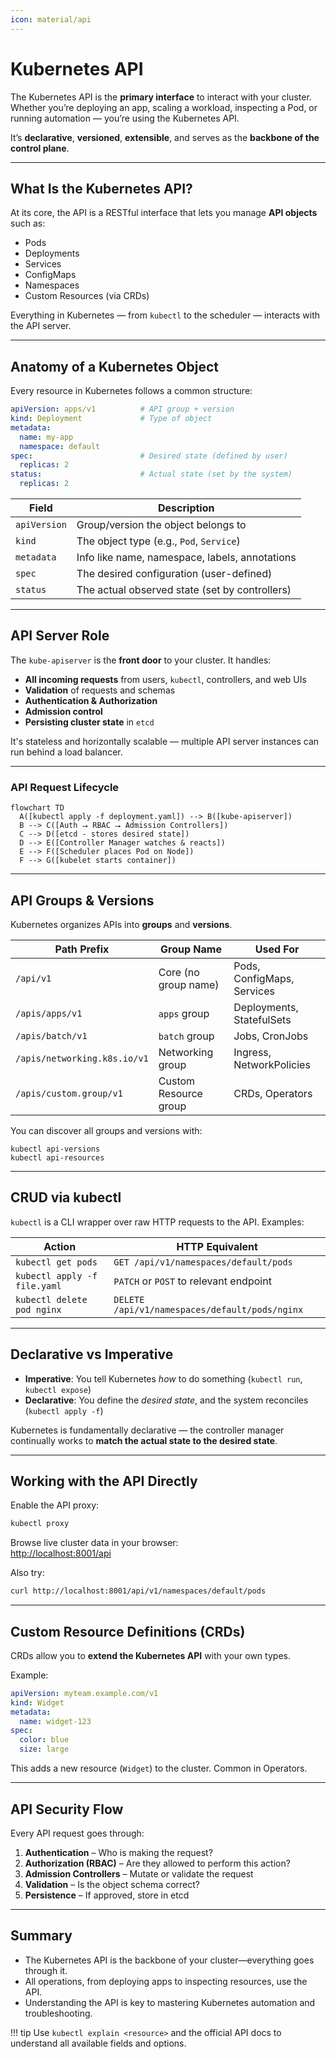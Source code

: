 ```yaml
---
icon: material/api
---
```


# Kubernetes API

The Kubernetes API is the **primary interface** to interact with your cluster. Whether you’re deploying an app, scaling a workload, inspecting a Pod, or running automation — you’re using the Kubernetes API.

It’s **declarative**, **versioned**, **extensible**, and serves as the **backbone of the control plane**.

---

<h2>What Is the Kubernetes API?</h2>

At its core, the API is a RESTful interface that lets you manage <strong>API objects</strong> such as:

- Pods
- Deployments
- Services
- ConfigMaps
- Namespaces
- Custom Resources (via CRDs)

Everything in Kubernetes — from `kubectl` to the scheduler — interacts with the API server.

---

<h2>Anatomy of a Kubernetes Object</h2>

Every resource in Kubernetes follows a common structure:

```yaml
apiVersion: apps/v1          # API group + version
kind: Deployment             # Type of object
metadata:
  name: my-app
  namespace: default
spec:                        # Desired state (defined by user)
  replicas: 2
status:                      # Actual state (set by the system)
  replicas: 2
```

| Field      | Description                                       |
|------------|---------------------------------------------------|
| `apiVersion` | Group/version the object belongs to             |
| `kind`       | The object type (e.g., `Pod`, `Service`)        |
| `metadata`   | Info like name, namespace, labels, annotations |
| `spec`       | The desired configuration (user-defined)        |
| `status`     | The actual observed state (set by controllers)  |

---

<h2>API Server Role</h2>

The `kube-apiserver` is the <strong>front door</strong> to your cluster. It handles:

- **All incoming requests** from users, `kubectl`, controllers, and web UIs
- **Validation** of requests and schemas
- **Authentication & Authorization**
- **Admission control**
- **Persisting cluster state** in `etcd`

It's stateless and horizontally scalable — multiple API server instances can run behind a load balancer.

---

### API Request Lifecycle

```mermaid
flowchart TD
  A([kubectl apply -f deployment.yaml]) --> B([kube-apiserver])
  B --> C([Auth ⭢ RBAC ⭢ Admission Controllers])
  C --> D([etcd - stores desired state])
  D --> E([Controller Manager watches & reacts])
  E --> F([Scheduler places Pod on Node])
  F --> G([kubelet starts container])
```

---

## API Groups & Versions

Kubernetes organizes APIs into **groups** and **versions**.

| Path Prefix             | Group Name              | Used For                    |
|-------------------------|--------------------------|-----------------------------|
| `/api/v1`               | Core (no group name)     | Pods, ConfigMaps, Services  |
| `/apis/apps/v1`         | `apps` group             | Deployments, StatefulSets   |
| `/apis/batch/v1`        | `batch` group            | Jobs, CronJobs              |
| `/apis/networking.k8s.io/v1` | Networking group    | Ingress, NetworkPolicies    |
| `/apis/custom.group/v1` | Custom Resource group    | CRDs, Operators             |

You can discover all groups and versions with:

```shell
kubectl api-versions
kubectl api-resources
```

---

## CRUD via kubectl

`kubectl` is a CLI wrapper over raw HTTP requests to the API. Examples:

| Action                       | HTTP Equivalent                                 |
|-----------------------------|-------------------------------------------------|
| `kubectl get pods`          | `GET /api/v1/namespaces/default/pods`           |
| `kubectl apply -f file.yaml`| `PATCH` or `POST` to relevant endpoint          |
| `kubectl delete pod nginx`  | `DELETE /api/v1/namespaces/default/pods/nginx`  |

---

## Declarative vs Imperative

- **Imperative**: You tell Kubernetes *how* to do something (`kubectl run`, `kubectl expose`)
- **Declarative**: You define the *desired state*, and the system reconciles (`kubectl apply -f`)

Kubernetes is fundamentally declarative — the controller manager continually works to **match the actual state to the desired state**.

---

## Working with the API Directly

Enable the API proxy:

```bash
kubectl proxy
```

Browse live cluster data in your browser:  
[http://localhost:8001/api](http://localhost:8001/api)

Also try:

```bash
curl http://localhost:8001/api/v1/namespaces/default/pods
```

---

## Custom Resource Definitions (CRDs)

CRDs allow you to **extend the Kubernetes API** with your own types.

Example:

```yaml
apiVersion: myteam.example.com/v1
kind: Widget
metadata:
  name: widget-123
spec:
  color: blue
  size: large
```

This adds a new resource (`Widget`) to the cluster. Common in Operators.

---

## API Security Flow

Every API request goes through:

1. **Authentication** – Who is making the request?
2. **Authorization (RBAC)** – Are they allowed to perform this action?
3. **Admission Controllers** – Mutate or validate the request
4. **Validation** – Is the object schema correct?
5. **Persistence** – If approved, store in etcd

---

<h2>Summary</h2>

- The Kubernetes API is the backbone of your cluster—everything goes through it.
- All operations, from deploying apps to inspecting resources, use the API.
- Understanding the API is key to mastering Kubernetes automation and troubleshooting.

!!! tip
    Use `kubectl explain <resource>` and the official API docs to understand all available fields and options.

